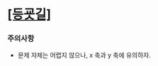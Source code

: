 # [[등굣길]](https://programmers.co.kr/learn/courses/30/lessons/42898?language=java)

### 주의사항

- 문제 자체는 어렵지 않으나, x 축과 y 축에 유의하자.